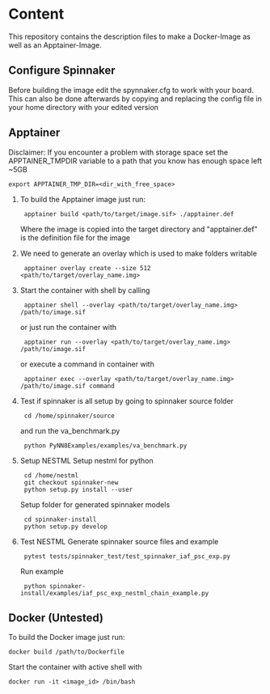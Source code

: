 # Content
This repository contains the description files to make a Docker-Image as well as an Apptainer-Image.

## Configure Spinnaker
Before building the image edit the spynnaker.cfg to work with your board.
This can also be done afterwards by copying and replacing the config file in your home directory with your edited version



## Apptainer

Disclaimer: If you encounter a problem with storage space set the APPTAINER_TMPDIR variable to a path that you know has enough space left ~5GB
	
	export APPTAINER_TMP_DIR=<dir_with_free_space>


1. To build the Apptainer image just run:
    
        apptainer build <path/to/target/image.sif> ./apptainer.def

    Where the image is copied into the target directory and "apptainer.def" is the definition file for the image

2. We need to generate an overlay which is used to make folders writable
        
        apptainer overlay create --size 512 <path/to/target/overlay_name.img>


3. Start the container with shell by calling

        apptainer shell --overlay <path/to/target/overlay_name.img> /path/to/image.sif 

    or just run the container with

        apptainer run --overlay <path/to/target/overlay_name.img> /path/to/image.sif

    or execute a command in container with

        apptainer exec --overlay <path/to/target/overlay_name.img> /path/to/image.sif command

4. Test if spinnaker is all setup by going to spinnaker source folder

        cd /home/spinnaker/source

    and run the va_benchmark.py

        python PyNN8Examples/examples/va_benchmark.py

5. Setup NESTML
    Setup nestml for python

        cd /home/nestml
        git checkout spinnaker-new
        python setup.py install --user

    Setup folder for generated spinnaker models

        cd spinnaker-install
        python setup.py develop

6. Test NESTML
    Generate spinnaker source files and example

        pytest tests/spinnaker_test/test_spinnaker_iaf_psc_exp.py

    Run example

        python spinnaker-install/examples/iaf_psc_exp_nestml_chain_example.py

## Docker (Untested)
To build the Docker image just run:

    docker build /path/to/Dockerfile

Start the container with active shell with

    docker run -it <image_id> /bin/bash
